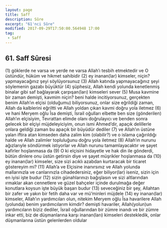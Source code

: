 ```yaml
---
layout: page
title: Saff
description: Sûre
excerpt: "61'nci Sûre"
modified: 2017-09-29T17:50:00.564948 17:00
tag: 
 - Saff
---
```


## 61. Saff Sûresi

(1) göklerde ne varsa ve yerde ne varsa Allah’ı tesbih etmektedir ve O üstündür, hüküm ve hikmet sahibidir
(2) ey inanan(lar) kimseler, niçin? yapmayacağınız şeyi söylüyorsunuz
(3) Allah katında yapmayacağınız şeyi söylemenin gazabı büyüktür
(4) şüphesiz, Allah kendi yolunda kenetlenmiş binalar gibi saf bağlayarak çarpışan(ları) kimseleri sever
(5) Musa kavmine bir zaman demişti, kavmim niçin? beni halde incitiyorsunuz, gerçekten benim Allah’ın elçisi (olduğumu)  biliyorsunuz, onlar size eğrildiği zaman, Allah da kalblerini eğriltti ve Allah yoldan çıkan kavmi doğru yola iletmez
(6) ve hani Meryem oğlu Îsa demişti, İsrail oğulları elbette ben size (gönderilen) Allah’ın elçisiyim, Tevrattan elimde olanı doğrulayıcı ve benden sonra gelecek bir elçiyi müjdeleyiciyim, onun ismi Ahmed’dir, apaçık delillerle onlara geldiği zaman bu apaçık bir büyüdür dediler
(7) ve Allah’ın üstüne yalan iftira atan kimseden daha zalim kim (olabilir?) ve o islama çağırıldığı halde ve Allah zalimler topluluğunu doğru yola iletmez
(8) Allah’ın nurunu ağızlarıyle söndürmek istiyorlar ve Allah nurunu tamamlayacaktır ve şayet kafirler hoşlanmasa da
(9) O ki elçisini hidayetle ve hak din ile gönderdi, bütün dinlere onu üstün getirsin diye ve şayet müşrikler hoşlanmasa da
(10) ey inanan(lar) kimseler, size sizi acıklı azabdan kurtaracak bir ticaret göstereyim mi? 
(11) Allah’a ve Elçisine inanırsınız ve Allah yolunda mallarınızla ve canlarınızla cihadedersiniz, eğer biliyor(lar) iseniz, sizin için en iyisi işte budur
(12) sizin günahlarınızı bağışlasın ve sizi altlarından ırmaklar akan cennetlere ve güzel bahçeler içinde durulmağa değer konutlara koysun işte büyük başarı budur
(13) seveceğiniz bir şey, Allahtan bir zafer ve yakın bir fetih daha var ve mü’minleri müjdele
(14) ey inanan(lar) kimseler, Allah’ın yardımcıları olun, nitekim Meryem oğlu Îsa havarilere Allah (yolunda) benim yardımcılarım kimdir? demişti havariler, Allah(yolun)un yardımcıların biziz dediler, İsrail oğullarından bir zümre inandı ve bir zümre inkar etti, biz de düşmanlarına karşı inanan(ları) kimseleri destekledik, onlar düşmanlarına üstün gelenlerden oldular
